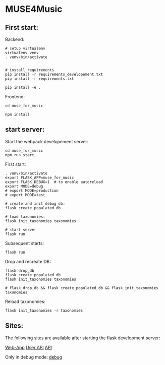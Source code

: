 # MUSE4Music


## First start:

Backend:
```shell
# setup virtualenv
virtualenv venv
. venv/bin/activate


# install requirements
pip install -r requirements_developement.txt
pip install -r requirements.txt

pip install -e .
```

Frontend:

```shell
cd muse_for_music

npm install
```


## start server:

Start the webpack developement server:
```shell
cd muse_for_music
npm run start
```

First start:
```shell
. venv/bin/activate
export FLASK_APP=muse_for_music
export FLASK_DEBUG=1  # to enable autoreload
export MODE=debug
# export MODE=production
# export MODE=test

# create and init debug db:
flask create_populated_db

# load taxonomies:
flask init_taxonomies taxonomies

# start server
flask run
```

Subsequent starts:
```shell
flask run
```

Drop and recreate DB:
```shell
flask drop_db
flask create_populated_db
flask init_taxonomies taxonomies

# flask drop_db && flask create_populated_db && flask init_taxonomies taxonomies
```


Reload taxonomies:
```shell
flask init_taxonomies -r taxonomies
```



## Sites:

The following sites are available after starting the flask development server:

[Web-App](http://127.0.0.1:5000/)
[User API](http://127.0.0.1:5000/users/doc)
[API](http://127.0.0.1:5000/api/doc)

Only in debug mode:
[debug](http://127.0.0.1:5000/debug)

